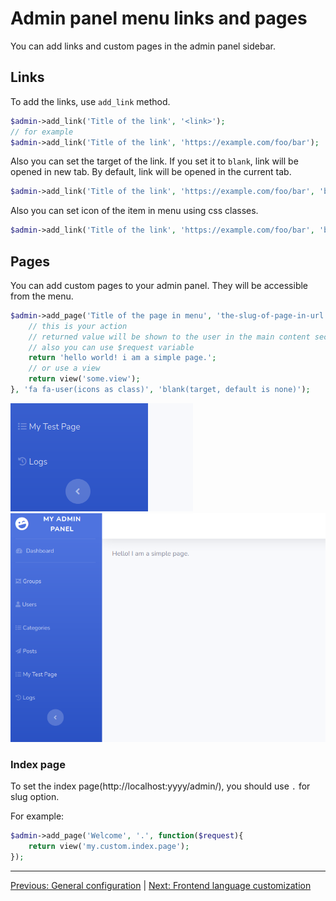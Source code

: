 # Admin panel menu links and pages
You can add links and custom pages in the admin panel sidebar.

## Links
To add the links, use `add_link` method.

```php
$admin->add_link('Title of the link', '<link>');
// for example
$admin->add_link('Title of the link', 'https://example.com/foo/bar');
```

Also you can set the target of the link. If you set it to `blank`, link will be opened in new tab. By default, link will be opened in the current tab.

```php
$admin->add_link('Title of the link', 'https://example.com/foo/bar', 'blank');
```

Also you can set icon of the item in menu using css classes.

```php
$admin->add_link('Title of the link', 'https://example.com/foo/bar', 'blank', 'fa fa-user'); // fontawesome
```

## Pages
You can add custom pages to your admin panel. They will be accessible from the menu.

```php
$admin->add_page('Title of the page in menu', 'the-slug-of-page-in-url', function($request){
    // this is your action
    // returned value will be shown to the user in the main content section of the template
    // also you can use $request variable
    return 'hello world! i am a simple page.';
    // or use a view
    return view('some.view');
}, 'fa fa-user(icons as class)', 'blank(target, default is none)');
```

<img src="/doc/images/page-in-menu.png" />

<img src="/doc/images/page.png" />

### Index page
To set the index page(http://localhost:yyyy/admin/), you should use `.` for slug option.

For example:

```php
$admin->add_page('Welcome', '.', function($request){
    return view('my.custom.index.page');
});
```

---

[Previous: General configuration](00_general_configuration.md) | [Next: Frontend language customization](02_lang.md)
